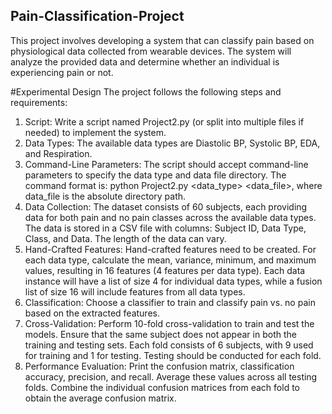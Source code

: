 ## Pain-Classification-Project
This project involves developing a system that can classify pain based on physiological data collected from wearable devices. The system will analyze the provided data and determine whether an individual is experiencing pain or not.

#Experimental Design
The project follows the following steps and requirements:

1. Script: Write a script named Project2.py (or split into multiple files if needed) to implement the system.
2. Data Types: The available data types are Diastolic BP, Systolic BP, EDA, and Respiration.
3. Command-Line Parameters: The script should accept command-line parameters to specify the data type and data file directory. The command format is: python Project2.py <data_type> <data_file>, where data_file is the absolute directory path.
4. Data Collection: The dataset consists of 60 subjects, each providing data for both pain and no pain classes across the available data types. The data is stored in a CSV file with columns: Subject ID, Data Type, Class, and Data. The length of the data can vary.
5. Hand-Crafted Features: Hand-crafted features need to be created. For each data type, calculate the mean, variance, minimum, and maximum values, resulting in 16 features (4 features per data type). Each data instance will have a list of size 4 for individual data types, while a fusion list of size 16 will include features from all data types.
6. Classification: Choose a classifier to train and classify pain vs. no pain based on the extracted features.
7. Cross-Validation: Perform 10-fold cross-validation to train and test the models. Ensure that the same subject does not appear in both the training and testing sets. Each fold consists of 6 subjects, with 9 used for training and 1 for testing. Testing should be conducted for each fold.
8. Performance Evaluation: Print the confusion matrix, classification accuracy, precision, and recall. Average these values across all testing folds. Combine the individual confusion matrices from each fold to obtain the average confusion matrix.
